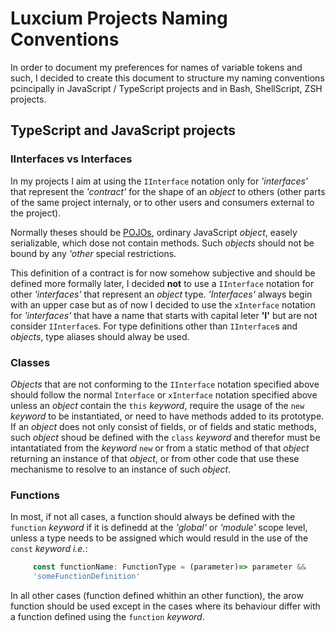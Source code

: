 # Luxcium Projects Naming Conventions

In order to document my preferences for names of variable tokens and such, I
decided to create this document to structure my naming conventions pcincipally
in JavaScript / TypeScript projects and in Bash, ShellScript, ZSH projects.

## TypeScript and JavaScript projects

### IInterfaces vs Interfaces

In my projects I aim at using the `IInterface` notation only for
*'interfaces'* that represent the *'contract'* for the shape of an *object* to others
(other parts of the same project internaly, or to other users and consumers
external to the project).

Normally theses should be
[POJOs](https://en.wikipedia.org/wiki/Plain_old_Java_object), ordinary
JavaScript *object*, easely serializable, which dose not contain methods. Such
*objects* should not be bound by any *'other* special restrictions.

This definition of a contract is for now somehow subjective and should be
defined more formally later, I decided **not** to use a `IInterface` notation
for other *'interfaces'* that represent an *object* type.  *'Interfaces'* always
begin with an upper case but as of now I decided to use the `xInterface`
notation for *'interfaces'* that have a name that starts with capital leter **'I'**
but are not consider `IInterface`s. For type definitions other than
`IInterface`s and *objects*, type aliases should alway be used.

### Classes

*Objects* that are not conforming to the `IInterface` notation specified above
should follow the normal `Interface` or `xInterface` notation specified above
unless an *object* contain the `this` *keyword*, require the usage of the `new`
*keyword* to be instantiated, or need to have methods added to its prototype. If
an *object* does not only consist of fields, or of fields and static methods,
such *object* shoud be defined with the `class` *keyword* and therefor must be
intantatiated from the *keyword* `new` or from a static method of that *object*
returning an instance of that *object*, or from other code that use these
mechanisme to resolve to an instance of such *object*.

### Functions


In most, if not all cases, a function should always be defined with the
`function` *keyword* if it is definedd at the *'global'* or *'module'* scope level, unless a
type needs to be assigned which would resuld in the use of the `const` *keyword*
*i.e.*:
```typescript
     const functionName: FunctionType = (parameter)=> parameter &&
     'someFunctionDefinition'
```
In all other cases (function defined whithin an other function), the arow
function should be used except in the cases where its behaviour differ with a
function defined using the `function` *keyword*.
